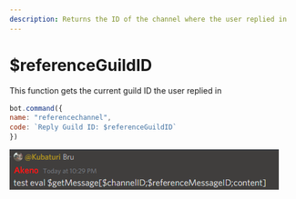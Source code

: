 ```yaml
---
description: Returns the ID of the channel where the user replied in
---
```


# $referenceGuildID

This function gets the current guild ID the user replied in

```javascript
bot.command({
name: "referencechannel",
code: `Reply Guild ID: $referenceGuildID`
})
```

![Heres an example \(I know it says message ID but its basically the same\)](../.gitbook/assets/image%20%2814%29%20%284%29%20%284%29%20%283%29%20%281%29.png)

